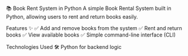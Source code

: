 📚 Book Rent System in Python
A simple Book Rental System built in Python, allowing users to rent and return books easily.

Features ✨
✅ Add and remove books from the system
✅ Rent and return books
✅ View available books
✅ Simple command-line interface (CLI)

Technologies Used 🛠
Python for backend logic
